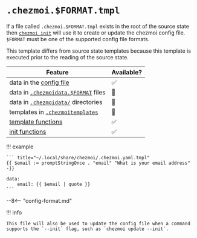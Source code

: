 # `.chezmoi.$FORMAT.tmpl`

If a file called `.chezmoi.$FORMAT.tmpl` exists in the root of the source state
then [`chezmoi init`][init] will use it to create or update the chezmoi config
file. `$FORMAT` must be one of the supported config file formats.

This template differs from source state templates because this template is
executed prior to the reading of the source state.

| Feature                                            | Available? |
| -------------------------------------------------- | ---------- |
| data in the [config file][config]                  | ✅         |
| data in [`.chezmoidata.$FORMAT`][data-files] files | 🚫         |
| data in [`.chezmoidata/`][data-dirs] directories   | 🚫         |
| templates in [`.chezmoitemplates`][templates]      | 🚫         |
| [template functions][functions]                    | ✅         |
| [init functions][init-functions]                   | ✅         |

!!! example

    ``` title="~/.local/share/chezmoi/.chezmoi.yaml.tmpl"
    {{ $email := promptStringOnce . "email" "What is your email address" -}}

    data:
        email: {{ $email | quote }}
    ```

--8<-- "config-format.md"

!!! info

    This file will also be used to update the config file when a command
    supports the `--init` flag, such as `chezmoi update --init`.

[config]: /reference/configuration-file/index.md
[data-dirs]: /reference/special-directories/chezmoidata.md
[data-files]: /reference/special-files/chezmoidata-format.md
[functions]: /reference/templates/functions/index.md
[init-functions]: /reference/templates/init-functions/index.md
[init]: /reference/commands/init.md
[templates]: /reference/special-directories/chezmoitemplates.md
